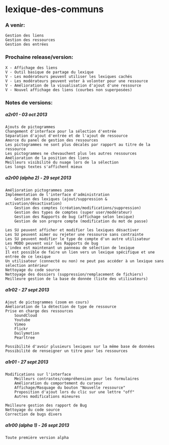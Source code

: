 lexique-des-communs
===================

<h3>A venir:</h3>

	Gestion des liens
	Gestion des ressources
	Gestion des entrées

<h3>Prochaine release/version:</h3>

	X - Affichage des liens
	V - Outil basique de partage du lexique
	V - Les modérateurs peuvent utiliser les lexiques cachés
	V - Les modérateurs peuvent voter à volonter pour une ressource
	V - Amélioration de la visualisation d'ajout d'une ressource
	V - Nouvel affichage des liens (courbes non superposées)


<h3>Notes de versions:</h3>

<h5>a2r01 - 03 oct 2013</h5>

	Ajouts de pictogrammes
	Changement d'interface pour la sélection d'entrée
	Séparation d'ajout d'entrée et de l'ajout de ressource
	Amorce du panel de gestion des ressources
	Les pictogrammes ne sont plus décalés par rapport au titre de la ressource
	Les pictogrammes ne chevauchent plus les autres ressources
	Amélioration de la position des liens
	Meilleurs visibilité du nuage lors de la sélection
	Les longs textes s'affichent mieux

<h5>a2r00 (alpha 2) - 29 sept 2013</h5>

	Amélioration pictogrammes zoom
	Implémentation de l'interface d'administration
		Gestion des lexiques (ajout/suppression & activation/désactivation)
		Gestion des comptes (création/modifications/suppression)
		Gestion des types de comptes (super user/modérateur)
		Gestion des Rapports de bug (affichage selon lexique)
		Gestion de son propre compte (modification du mot de passe)
	
	Les SU peuvent afficher et modifier les lexiques désactiver
	Les SU peuvent aimer ou rejeter une ressource sans contrainte
	Les SU peuvent modifier le type de compte d'un autre utilisateur
	Les MODO peuvent voir les Rapports de bug
	L'index est maintenant un panneau de sélection de lexique
	Il est possible de faire un lien vers un lexique spécifique et une entrée de ce lexique
	Un utilisateur (connecté ou non) ne peut pas accéder à un lexique sans sélection antérieur
	Nettoyage du code source
	Nettoyage des dossiers (suppression/remplacement de fichiers)
	Meilleure gestion de la base de donnée (liste des utilisateurs)

<h5>a1r02 - 27 sept 2013</h5>

	Ajout de pictogrammes (zoom en cours)
	Amélioration de la détection de type de ressource
	Prise en charge des ressources
		SoundCloud
		Youtube
		Vimeo
		Flickr
		Dailymotion
		Pearltree
		
	Possibilité d'avoir plusieurs lexiques sur la même base de données
	Possibilité de renseigner un titre pour les ressources
	

<h5>a1r01 - 27 sept 2013</h5>

	Modifications sur l'interface
		Meilleurs contrastes/compréhension pour les formulaires
		Amélioration du comportement du curseur
		Affichage/Masquage du bouton "Nouvelle ressource"
		Proposition d'ajout lors du clic sur une lettre "off"
		Autres modifications mineures
		
	Meilleure gestion des rapport de Bug
	Nettoyage du code source
	Correction de bugs divers

<h5>a1r00 (alpha 1) - 26 sept 2013</h5>

	Toute première version alpha
